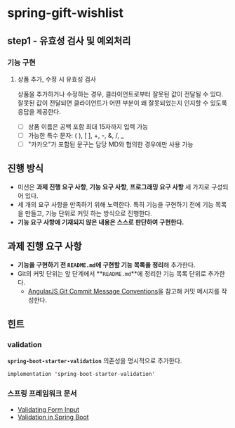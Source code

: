 # spring-gift-wishlist

## step1 - 유효성 검사 및 예외처리

### 기능 구현
1. 상품 추가, 수정 시 유효성 검사

   상품을 추가하거나 수정하는 경우, 클라이언트로부터 잘못된 값이 전달될 수 있다. 잘못된 값이 전달되면 클라이언트가 어떤 부분이 왜 잘못되었는지 인지할 수 있도록 응답을 제공한다.
    - [ ] 상품 이름은 공백 포함 최대 15자까지 입력 가능
    - [ ] 가능한 특수 문자: ( ), [ ], +, -, &, /, _
    - [ ] "카카오"가 포함된 문구는 담당 MD와 협의한 경우에만 사용 가능

## 진행 방식

- 미션은 **과제 진행 요구 사항**, **기능 요구 사항**, **프로그래밍 요구 사항** 세 가지로 구성되어 있다.
- 세 개의 요구 사항을 만족하기 위해 노력한다. 특히 기능을 구현하기 전에 기능 목록을 만들고, 기능 단위로 커밋 하는 방식으로 진행한다.
- **기능 요구 사항에 기재되지 않은 내용은 스스로 판단하여 구현한다.**

## 과제 진행 요구 사항

- **기능을 구현하기 전 `README.md`에 구현할 기능 목록을 정리**해 추가한다.
- Git의 커밋 단위는 앞 단계에서 **`README.md`**에 정리한 기능 목록 단위로 추가한다.
    - [AngularJS Git Commit Message Conventions](https://gist.github.com/stephenparish/9941e89d80e2bc58a153)을 참고해 커밋 메시지를 작성한다.

## 힌트

### validation

**`spring-boot-starter-validation`** 의존성을 명시적으로 추가한다.

```java
implementation 'spring-boot-starter-validation'
```

### 스프링 프레임워크 문서

- [Validating Form Input](https://spring.io/guides/gs/validating-form-input)
- [Validation in Spring Boot](https://www.baeldung.com/spring-boot-bean-validation)